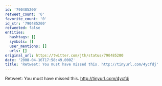 ```yaml
---
id: '790485200'
retweet_count: '0'
favorite_count: '0'
id_str: '790485200'
retweeted: false
entities:
  hashtags: []
  symbols: []
  user_mentions: []
  urls: []
original_url: https://twitter.com/jth/status/790485200
date: '2008-04-16T17:58:49.000Z'
title: 'Retweet: You must have missed this. http://tinyurl.com/4ycfdj'
---
```


Retweet: You must have missed this. http://tinyurl.com/4ycfdj